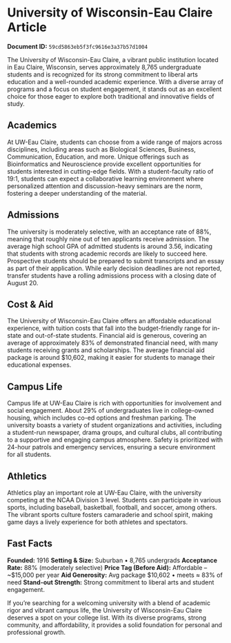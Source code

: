 # University of Wisconsin-Eau Claire Article

**Document ID:** `59cd5863eb5f3fc9616e3a37b57d1004`

The University of Wisconsin-Eau Claire, a vibrant public institution located in Eau Claire, Wisconsin, serves approximately 8,765 undergraduate students and is recognized for its strong commitment to liberal arts education and a well-rounded academic experience. With a diverse array of programs and a focus on student engagement, it stands out as an excellent choice for those eager to explore both traditional and innovative fields of study.

## Academics
At UW-Eau Claire, students can choose from a wide range of majors across disciplines, including areas such as Biological Sciences, Business, Communication, Education, and more. Unique offerings such as Bioinformatics and Neuroscience provide excellent opportunities for students interested in cutting-edge fields. With a student-faculty ratio of 19:1, students can expect a collaborative learning environment where personalized attention and discussion-heavy seminars are the norm, fostering a deeper understanding of the material.

## Admissions
The university is moderately selective, with an acceptance rate of 88%, meaning that roughly nine out of ten applicants receive admission. The average high school GPA of admitted students is around 3.56, indicating that students with strong academic records are likely to succeed here. Prospective students should be prepared to submit transcripts and an essay as part of their application. While early decision deadlines are not reported, transfer students have a rolling admissions process with a closing date of August 20.

## Cost & Aid
The University of Wisconsin-Eau Claire offers an affordable educational experience, with tuition costs that fall into the budget-friendly range for in-state and out-of-state students. Financial aid is generous, covering an average of approximately 83% of demonstrated financial need, with many students receiving grants and scholarships. The average financial aid package is around $10,602, making it easier for students to manage their educational expenses.

## Campus Life
Campus life at UW-Eau Claire is rich with opportunities for involvement and social engagement. About 29% of undergraduates live in college-owned housing, which includes co-ed options and freshman parking. The university boasts a variety of student organizations and activities, including a student-run newspaper, drama groups, and cultural clubs, all contributing to a supportive and engaging campus atmosphere. Safety is prioritized with 24-hour patrols and emergency services, ensuring a secure environment for all students.

## Athletics
Athletics play an important role at UW-Eau Claire, with the university competing at the NCAA Division 3 level. Students can participate in various sports, including baseball, basketball, football, and soccer, among others. The vibrant sports culture fosters camaraderie and school spirit, making game days a lively experience for both athletes and spectators.

## Fast Facts
**Founded:** 1916
**Setting & Size:** Suburban • 8,765 undergrads
**Acceptance Rate:** 88% (moderately selective)
**Price Tag (Before Aid):** Affordable – ~$15,000 per year
**Aid Generosity:** Avg package $10,602 • meets ≈ 83% of need
**Stand-out Strength:** Strong commitment to liberal arts and student engagement.

If you’re searching for a welcoming university with a blend of academic rigor and vibrant campus life, the University of Wisconsin-Eau Claire deserves a spot on your college list. With its diverse programs, strong community, and affordability, it provides a solid foundation for personal and professional growth.
